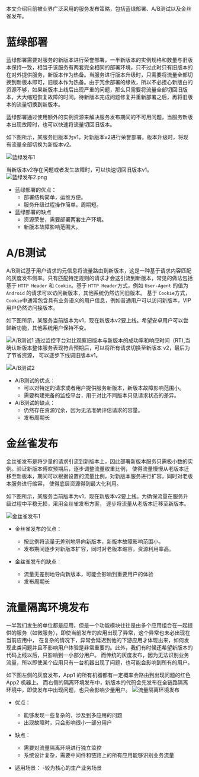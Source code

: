 本文介绍目前被业界广泛采用的服务发布策略，包括蓝绿部署、A/B测试以及金丝雀发布。

# 蓝绿部署
蓝绿部署需要对服务的新版本进行荣誉部署，一半新版本的实例规格和数量与旧版本保持一致，相当于该服务有两套完全相同的部署环境，只不过此时只有旧版本的在对外提供服务，新版本作为热备。当服务进行版本升级时，只需要将流量全部切换到新版本即可，旧版本作为热备。由于冗余部署的缘故，所以不必担心新版白的资源不够，如果新版本上线后出现严重的问题，那么只需要将流量全部切回旧版本，大大缩短恢复故障的时间。待新版本完成问题修复并重新部署之后，再将旧版本的流量切换到新版本。

蓝绿部署通过使用额外的实例资源来解决服务发布期间的不可用问题，当服务新版本出现故障时，也可以快速将流量切回旧版本。

如下图所示，某服务旧版本为v1，对新版本v2进行荣誉部署。版本升级时，将现有流量全部切换为新版本v2。

![蓝绿发布1](images/670326044217298955.png)

当新版本v2存在问题或者发生故障时，可以快速切回旧版本v1。
![蓝绿发布2.png](images/670326044217298954.png)

- 蓝绿部署的优点：
  - 部署结构简单，运维方便。
  - 服务升级过程操作简单，周期短。
- 蓝绿部署的缺点
  - 资源荣誉，需要部署两套生产环境。
  - 新版本故障影响范围大。

# A/B测试
A/B测试基于用户请求的元信息将流量路由到新版本，这是一种基于请求内容匹配的灰度发布侧率。只有匹配特定规则的请求才会这引流到新版本，常见的做法包括基于 `HTTP Header` 和 `Cookie`。基于 `HTTP Header`方式，例如 `User-Agent` 的值为 `Android` 的请求可以访问新版本，其他系统仍然访问旧版本。
基于 `Cookie`方式，`Cookie`中通常包含具有业务语义的用户信息，例如普通用户可以访问新版本，VIP用户仍然访问接版本。

如下图所示，某服务当前版本为v1，现在新版本v2要上线。希望安卓用户可以尝鲜新功能，其他系统用户保持不变。

![A/B测试1](images/670326044217298953.png)
通过监控平台对比观察旧版本与新版本的成功率和响应时间（RT),当确认新版本整体服务表现符合预期后，可以将所有请求切换至新版本 v2，最后为了节省资源，
可以逐步下线调旧版本v1。

![A/B测试2](images/670326044217298952.png)
- A/B测试的优点：
  - 可以对特定的请求或者用户提供服务新版本，新版本故障影响范围小。
  - 需要构建完备的监控平台，用于对比不同版本只见请求状态的差异。
- A/B测试的缺点：
  - 仍然存在资源冗余，因为无法准确评估请求的容量。
  - 发布周期长

# 金丝雀发布
金丝雀发布是将少量的请求引流到新版本上，因此部署新版本服务只需极小数的实例。验证新版本傅欢预期后，逐步调整流量权重比例，
使得流量慢慢从老版本迁移至新版本，期间可以根据设置的流量比例，对新版本服务进行扩容，同时对老版本服务进行缩容，
使得底层资源得到最大化利用。

如下图所示，某服务当前版本为v1，现在新版本v2要上线。为确保流量在服务升级过程中平稳无损，采用金丝雀发布方案，
逐步将流量从老版本迁移至新版本。

![金丝雀发布1](images/670326044217298951.png)

- 金丝雀发布的优点：
  - 按比例将流量无差别地导向新版本，新版本故障影响范围小。
  - 发布期间逐步对新版本扩容，同时对老版本缩容，资源利用率高。

- 金丝雀发布的缺点：
  - 流量无差别地导向新版本，可能会影响到重要用户的体验
  - 发布周期长

# 流量隔离环境发布

一半我们发生的单位都是应用，但是一个功能模块往往是由多个应用组合在一起提供的服务（如微服务），即使当前发布的应用出现了异常，这个异常也未必出现在当前应用中，
在复杂的情况下，异常会延迟到他的下游应用才体现出来，如何发现此类问题并且不影响用户体验是非常重要的。此外，我们有时候还希望新版本的代码上线以后，只影响到一小部分用户。
而传统的灰度发布，因为无法识别业务流量，所以即使某个应用只有一台机器出现了问题，也可能会影响到所有的用户。

如下图左侧的灰度发布，App1 的所有机器都有一定概率会路由到出现问题的红色 App2 机器上。
而右侧的隔离环境发布中，新版本的代码会先发布在全链路隔离环境中，即使发布中出现问题，也只会影响少量用户。
![流量隔离环境发布](images/670326044217298947.png)
- 优点：
  - 能够发现一些复杂的，涉及到多应用的问题
  - 出现故障时，只会影响很小一部分用户
- 缺点：
  - 需要对流量隔离环境进行独立监控
  - 系统设计复杂，需要中间件和链路上的所有应用能够识别业务流量

- 适用场景：
  -较为核心的生产业务场景

 